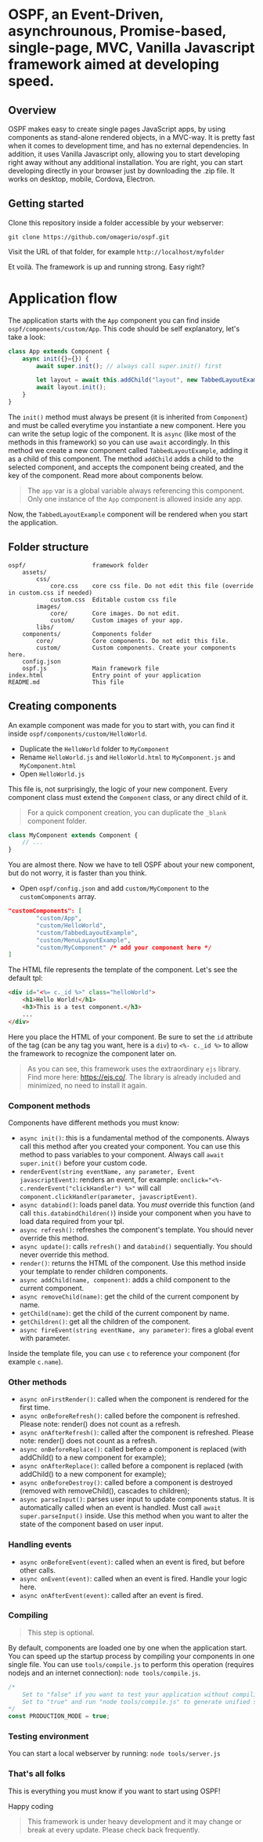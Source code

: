 # OSPF, an Event-Driven, asynchrounous, Promise-based, single-page, MVC, Vanilla Javascript framework aimed at developing speed.

## Overview ##
OSPF makes easy to create single pages JavaScript apps, by using components as stand-alone rendered objects, in a MVC-way.
It is pretty fast when it comes to development time, and has no external dependencies.
In addition, it uses Vanilla Javascript only, allowing you to start developing right away without any additional installation.
You are right, you can start developing directly in your browser just by downloading the .zip file.
It works on desktop, mobile, Cordova, Electron.

## Getting started ##
Clone this repository inside a folder accessible by your webserver:

` git clone https://github.com/omagerio/ospf.git `

Visit the URL of that folder, for example ` http://localhost/myfolder `

Et voilà. The framework is up and running strong. Easy right?

# Application flow #
The application starts with the `App` component you can find inside `ospf/components/custom/App`.
This code should be self explanatory, let's take a look:
```javascript
class App extends Component {
    async init({}={}) {
        await super.init(); // always call super.init() first

        let layout = await this.addChild("layout", new TabbedLayoutExample());
        await layout.init();
    }
}
```
The `init()` method must always be present (it is inherited from `Component`) and must be called everytime you instantiate a new component.
Here you can write the setup logic of the component. It is `async` (like most of the methods in this framework) so you can use `await` accordingly.
In this method we create a new component called `TabbedLayoutExample`, adding it as a child of this component.
The method `addChild` adds a child to the selected component, and accepts the component being created, and the key of the component.
Read more about components below.

> The `app` var is a global variable always referencing this component. Only one instance of the `App` component is allowed inside any app.

Now, the `TabbedLayoutExample` component will be rendered when you start the application.

## Folder structure ##
```text
ospf/					framework folder
	assets/
		css/
			core.css	core css file. Do not edit this file (override in custom.css if needed)
			custom.css	Editable custom css file
		images/
			core/		Core images. Do not edit.
			custom/		Custom images of your app.
		libs/
	components/			Components folder
		core/			Core components. Do not edit this file.
		custom/			Custom components. Create your components here.
	config.json
	ospf.js				Main framework file
index.html				Entry point of your application
README.md				This file
```

## Creating components ##
An example component was made for you to start with, you can find it inside `ospf/components/custom/HelloWorld`.

- Duplicate the `HelloWorld` folder to `MyComponent`
- Rename `HelloWorld.js` and `HelloWorld.html` to `MyComponent.js` and `MyComponent.html`
- Open `HelloWorld.js`

This file is, not surprisingly, the logic of your new component. Every component class must extend the `Component` class, or any direct child of it.

> For a quick component creation, you can duplicate the `_blank` component folder.

```javascript
class MyComponent extends Component {
	// ...
}
```

You are almost there. Now we have to tell OSPF about your new component, but do not worry, it is faster than you think.

- Open `ospf/config.json` and add `custom/MyComponent` to the `customComponents` array.
```json
"customComponents": [
        "custom/App",
        "custom/HelloWorld",
        "custom/TabbedLayoutExample",
		"custom/MenuLayoutExample",
		"custom/MyComponent" /* add your component here */
]
```

The HTML file represents the template of the component. Let's see the default tpl:
```html
<div id="<%= c._id %>" class="helloWorld">
    <h1>Hello World!</h1>
    <h3>This is a test component.</h3>
    ...
</div>
```

Here you place the HTML of your component. Be sure to set the `id` attribute of the tag (can be any tag you want, here is a `div`) to `<%- c._id %>` to allow the framework to recognize the component later on.

> As you can see, this framework uses the extraordinary `ejs` library. Find more here: https://ejs.co/. The library is already included and minimized, no need to install it again.

### Component methods ###
Components have different methods you must know:

- `async init()`: this is a fundamental method of the components. Always call this method after you created your component. You can use this method to pass variables to your component. Always call `await super.init()` before your custom code.
- `renderEvent(string eventName, any parameter, Event javascriptEvent)`: renders an event, for example: `onclick="<%- c.renderEvent("clickHandler") %>"` will call `component.clickHandler(parameter, javascriptEvent)`.
- `async databind()`: loads panel data. You _must_ override this function (and call `this.databindChildren()`) inside your component when you have to load data required from your tpl.
- `async refresh()`: refreshes the component's template. You should never override this method.
- `async update()`: calls `refresh()` and `databind()` sequentially. You should never override this method.
- `render()`: returns the HTML of the component. Use this method inside your template to render children components.
- `async addChild(name, component)`: adds a child component to the current component.
- `async removeChild(name)`: get the child of the current component by name.
- `getChild(name)`: get the child of the current component by name.
- `getChildren()`: get all the children of the component.
- `async fireEvent(string eventName, any parameter)`: fires a global event with parameter.

Inside the template file, you can use `c` to reference your component (for example `c.name`).

### Other methods ###
- `async onFirstRender()`: called when the component is rendered for the first time.
- `async onBeforeRefresh()`: called before the component is refreshed. Please note: render() does not count as a refresh.
- `async onAfterRefresh()`: called after the component is refreshed. Please note: render() does not count as a refresh.
- `async onBeforeReplace()`: called before a component is replaced (with addChild() to a new component for example);
- `async onAfterReplace()`: called before a component is replaced (with addChild() to a new component for example);
- `async onBeforeDestroy()`: called before a component is destroyed (removed with removeChild(), cascades to children);
- `async parseInput()`: parses user input to update components status. It is automatically called when an event is handled. Must call `await super.parseInput()` inside. Use this method when you want to alter the state of the component based on user input.

### Handling events ###
- `async onBeforeEvent(event)`: called when an event is fired, but before other calls.
- `async onEvent(event)`: called when an event is fired. Handle your logic here.
- `async onAfterEvent(event)`: called after an event is fired.

### Compiling ###
> This step is optional.

By default, components are loaded one by one when the application start. You can speed up the startup process by compiling your components in one single file. You can use `tools/compile.js` to perform this operation (requires nodejs and an internet connection):
`node tools/compile.js`.

```javascript
/*
    Set to "false" if you want to test your application without compiling or you don't have nodeJS.
    Set to "true" and run "node tools/compile.js" to generate unified sources. Recommended.
*/
const PRODUCTION_MODE = true;
```

### Testing environment ###
You can start a local webserver by running:
`node tools/server.js`

### That's all folks ###
This is everything you must know if you want to start using OSPF!

Happy coding


> This framework is under heavy development and it may change or break at every update. Please check back frequently.
